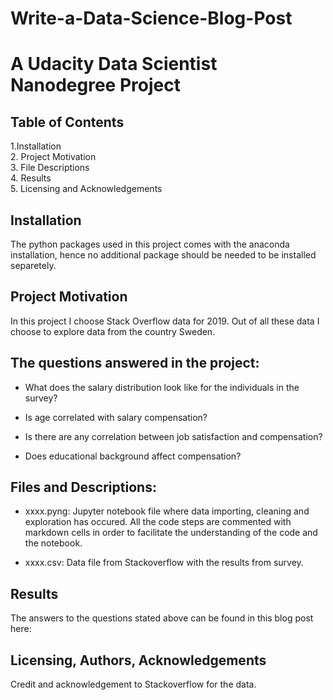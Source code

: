 

# Write-a-Data-Science-Blog-Post
# A Udacity Data Scientist Nanodegree Project

## Table of Contents
1.Installation  
2. Project Motivation  
3. File Descriptions  
4. Results  
5. Licensing and Acknowledgements  
## Installation
The python packages used in this project comes with the anaconda installation, hence no additional package should be needed to be installed separetely.

## Project Motivation
In this project I choose Stack Overflow data for 2019. Out of all these data I choose to explore data from the country Sweden.

## The questions answered in the project:
- What does the salary distribution look like for the individuals in the survey?

- Is age correlated with salary compensation?

- Is there are any correlation between job satisfaction and compensation?

- Does educational background affect compensation?


## Files and Descriptions:
- xxxx.pyng: Jupyter notebook file where data importing, cleaning and exploration has occured. All the code steps are commented with markdown cells in order to facilitate the understanding of the code and the notebook.

- xxxx.csv: Data file from Stackoverflow with the results from survey.

## Results
The answers to the questions stated above can be found in this blog post here: 

## Licensing, Authors, Acknowledgements
Credit and acknowledgement to Stackoverflow for the data.